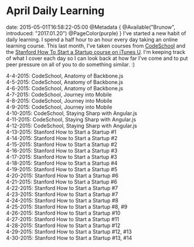 # April Daily Learning
date: 2015-05-01T16:58:22-05:00
@Metadata {
  @Available("Brunow", introduced: "2017.01.20")
  @PageColor(purple)
}
I've started a new habit of daily learning. I spend a half hour to an hour every day taking an online learning course. This last month, I've taken courses from [CodeSchool](http://www.codeschool.com) and the [Stanford How To Start a Startup course on iTunes U](http://startupclass.samaltman.com). I'm keeping track of what I cover each day so I can look back at how far I've come and to put peer pressure on all of you to do something similar. :)

4-4-2015: CodeSchool, Anatomy of Backbone.js  
4-5-2015: CodeSchool, Anatomy of Backbone.js  
4-6-2015: CodeSchool, Anatomy of Backbone.js  
4-7-2015: CodeSchool, Journey into Mobile  
4-8-2015: CodeSchool, Journey into Mobile  
4-9-2015: CodeSchool, Journey into Mobile  
4-10-2015: CodeSchool, Staying Sharp with Angular.js  
4-11-2015: CodeSchool, Staying Sharp with Angular.js  
4-12-2015: CodeSchool, Staying Sharp with Angular.js  
4-13-2015: Stanford How to Start a Startup #1  
4-14-2015: Stanford How to Start a Startup #2  
4-15-2015: Stanford How to Start a Startup #2  
4-16-2015: Stanford How to Start a Startup #3  
4-17-2015: Stanford How to Start a Startup #3  
4-18-2015: Stanford How to Start a Startup #4  
4-19-2015: Stanford How to Start a Startup #5  
4-20-2015: Stanford How to Start a Startup #6  
4-21-2015: Stanford How to Start a Startup #6  
4-22-2015: Stanford How to Start a Startup #7  
4-23-2015: Stanford How to Start a Startup #7  
4-24-2015: Stanford How to Start a Startup #8  
4-25-2015: Stanford How to Start a Startup #8, #9  
4-26-2015: Stanford How to Start a Startup #10  
4-27-2015: Stanford How to Start a Startup #11  
4-28-2015: Stanford How to Start a Startup #12  
4-29-2015: Stanford How to Start a Startup #12, #13  
4-30-2015: Stanford How to Start a Startup #13, #14  
